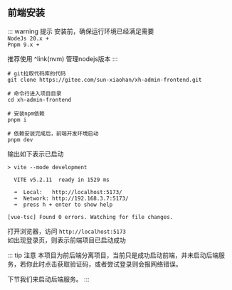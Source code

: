 ---
---
<script setup>
const previewSrcList = ["/image/install/img.png"];
</script>
## 前端安装
::: warning 提示
安装前，确保运行环境已经满足需要<br>
`NodeJs 20.x +` <br>
`Pnpm 9.x + `

推荐使用 ^link(nvm) 管理nodejs版本
:::

```shell
# git拉取代码库的代码
git clone https://gitee.com/sun-xiaohan/xh-admin-frontend.git

# 命令行进入项目目录
cd xh-admin-frontend

# 安装npm依赖
pnpm i

# 依赖安装完成后，前端开发环境启动
pnpm dev
```

输出如下表示已启动
```shell
> vite --mode development

  VITE v5.2.11  ready in 1529 ms

  ➜  Local:   http://localhost:5173/
  ➜  Network: http://192.168.3.7:5173/
  ➜  press h + enter to show help

[vue-tsc] Found 0 errors. Watching for file changes.

```
打开浏览器，访问 `http://localhost:5173` <br>
如出现登录页，则表示前端项目已启动成功


::: tip 注意
本项目为前后端分离项目，当前只是成功启动前端，并未启动后端服务，若你此时点击获取验证码，或者尝试登录则会报网络错误。

下节我们来启动后端服务。
:::
